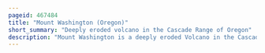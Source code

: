 ```yaml
---
pageid: 467484
title: "Mount Washington (Oregon)"
short_summary: "Deeply eroded volcano in the Cascade Range of Oregon"
description: "Mount Washington is a deeply eroded Volcano in the Cascade Range of Oregon. It is located between Deschutes and linn Counties and is surrounded by the Mount Washington Wilderness Area."
---
```

